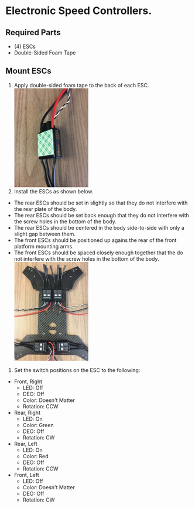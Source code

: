Electronic Speed Controllers.
==

Required Parts
--

- (4) ESCs
- Double-Sided Foam Tape


Mount ESCs
--

1. Apply double-sided foam tape to the back of each ESC.\
  ![ESC - Foam Tape](../images/esc_foam_tape.jpg)
1. Install the ESCs as shown below.
  - The rear ESCs should be set in slightly so that they do not interfere with the rear plate of the body.
  - The rear ESCs should be set back enough that they do not interfere with the screw holes in the bottom of the body.
  - The rear ESCs should be centered in the body side-to-side with only a slight gap between them.
  - The front ESCs should be positioned up agains the rear of the front platform mounting arms.
  - The front ESCs should be spaced closely enough together that the do not interfere with the screw holes in the bottom of the body.
  ![ESC - Positions](../images/esc_positions.jpg)
1. Set the switch positions on the ESC to the following:
  - Front, Right
    - LED: Off
    - DEO: Off
    - Color: Doesn't Matter
    - Rotation: CCW
  - Rear, Right
    - LED: On
    - Color: Green
    - DEO: Off
    - Rotation: CW
  - Rear, Left
    - LED: On
    - Color: Red
    - DEO: Off
    - Rotation: CCW
  - Front, Left
    - LED: Off
    - Color: Doesn't Matter
    - DEO: Off
    - Rotation: CW

